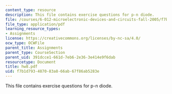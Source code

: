 ```yaml
---
content_type: resource
description: This file contains exercise questions for p-n diode.
file: /courses/6-012-microelectronic-devices-and-circuits-fall-2005/f7b1d793487083a866ab67f86ab5283e_hw8.pdf
file_type: application/pdf
learning_resource_types:
- Assignments
license: https://creativecommons.org/licenses/by-nc-sa/4.0/
ocw_type: OCWFile
parent_title: Assignments
parent_type: CourseSection
parent_uid: 391dcce1-661d-7eb6-2e36-3e414e9f6dab
resourcetype: Document
title: hw8.pdf
uid: f7b1d793-4870-83a8-66ab-67f86ab5283e
---
```

This file contains exercise questions for p-n diode.